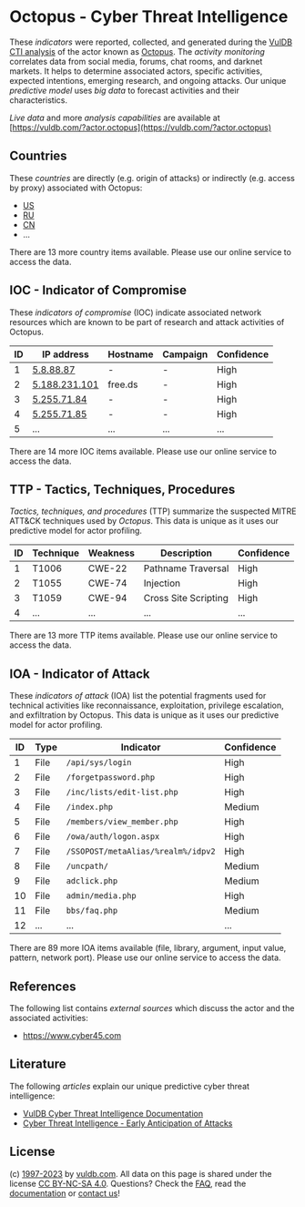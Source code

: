 # Octopus - Cyber Threat Intelligence

These _indicators_ were reported, collected, and generated during the [VulDB CTI analysis](https://vuldb.com/?kb.cti) of the actor known as [Octopus](https://vuldb.com/?actor.octopus). The _activity monitoring_ correlates data from social media, forums, chat rooms, and darknet markets. It helps to determine associated actors, specific activities, expected intentions, emerging research, and ongoing attacks. Our unique _predictive model_ uses _big data_ to forecast activities and their characteristics.

_Live data_ and more _analysis capabilities_ are available at [https://vuldb.com/?actor.octopus](https://vuldb.com/?actor.octopus)

## Countries

These _countries_ are directly (e.g. origin of attacks) or indirectly (e.g. access by proxy) associated with Octopus:

* [US](https://vuldb.com/?country.us)
* [RU](https://vuldb.com/?country.ru)
* [CN](https://vuldb.com/?country.cn)
* ...

There are 13 more country items available. Please use our online service to access the data.

## IOC - Indicator of Compromise

These _indicators of compromise_ (IOC) indicate associated network resources which are known to be part of research and attack activities of Octopus.

ID | IP address | Hostname | Campaign | Confidence
-- | ---------- | -------- | -------- | ----------
1 | [5.8.88.87](https://vuldb.com/?ip.5.8.88.87) | - | - | High
2 | [5.188.231.101](https://vuldb.com/?ip.5.188.231.101) | free.ds | - | High
3 | [5.255.71.84](https://vuldb.com/?ip.5.255.71.84) | - | - | High
4 | [5.255.71.85](https://vuldb.com/?ip.5.255.71.85) | - | - | High
5 | ... | ... | ... | ...

There are 14 more IOC items available. Please use our online service to access the data.

## TTP - Tactics, Techniques, Procedures

_Tactics, techniques, and procedures_ (TTP) summarize the suspected MITRE ATT&CK techniques used by _Octopus_. This data is unique as it uses our predictive model for actor profiling.

ID | Technique | Weakness | Description | Confidence
-- | --------- | -------- | ----------- | ----------
1 | T1006 | CWE-22 | Pathname Traversal | High
2 | T1055 | CWE-74 | Injection | High
3 | T1059 | CWE-94 | Cross Site Scripting | High
4 | ... | ... | ... | ...

There are 13 more TTP items available. Please use our online service to access the data.

## IOA - Indicator of Attack

These _indicators of attack_ (IOA) list the potential fragments used for technical activities like reconnaissance, exploitation, privilege escalation, and exfiltration by Octopus. This data is unique as it uses our predictive model for actor profiling.

ID | Type | Indicator | Confidence
-- | ---- | --------- | ----------
1 | File | `/api/sys/login` | High
2 | File | `/forgetpassword.php` | High
3 | File | `/inc/lists/edit-list.php` | High
4 | File | `/index.php` | Medium
5 | File | `/members/view_member.php` | High
6 | File | `/owa/auth/logon.aspx` | High
7 | File | `/SSOPOST/metaAlias/%realm%/idpv2` | High
8 | File | `/uncpath/` | Medium
9 | File | `adclick.php` | Medium
10 | File | `admin/media.php` | High
11 | File | `bbs/faq.php` | Medium
12 | ... | ... | ...

There are 89 more IOA items available (file, library, argument, input value, pattern, network port). Please use our online service to access the data.

## References

The following list contains _external sources_ which discuss the actor and the associated activities:

* https://www.cyber45.com

## Literature

The following _articles_ explain our unique predictive cyber threat intelligence:

* [VulDB Cyber Threat Intelligence Documentation](https://vuldb.com/?kb.cti)
* [Cyber Threat Intelligence - Early Anticipation of Attacks](https://www.scip.ch/en/?labs.20201022)

## License

(c) [1997-2023](https://vuldb.com/?kb.changelog) by [vuldb.com](https://vuldb.com/?kb.about). All data on this page is shared under the license [CC BY-NC-SA 4.0](https://creativecommons.org/licenses/by-nc-sa/4.0/). Questions? Check the [FAQ](https://vuldb.com/?kb.faq), read the [documentation](https://vuldb.com/?kb) or [contact us](https://vuldb.com/?contact)!
